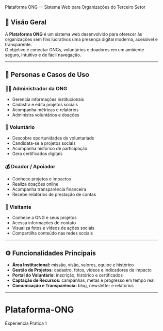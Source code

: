  Plataforma ONG — Sistema Web para Organizações do Terceiro Setor

## 📖 Visão Geral

A **Plataforma ONG** é um sistema web desenvolvido para oferecer às organizações sem fins lucrativos uma presença digital moderna, acessível e transparente.  
O objetivo é conectar ONGs, voluntários e doadores em um ambiente seguro, intuitivo e de fácil navegação.

---

## 👥 Personas e Casos de Uso

### 👩‍💼 Administrador da ONG
- Gerencia informações institucionais  
- Cadastra e edita projetos sociais  
- Acompanha métricas e relatórios  
- Administra voluntários e doações  

### 🤝 Voluntário
- Descobre oportunidades de voluntariado  
- Candidata-se a projetos sociais  
- Acompanha histórico de participação  
- Gera certificados digitais  

### 💰 Doador / Apoiador
- Conhece projetos e impactos  
- Realiza doações online  
- Acompanha transparência financeira  
- Recebe relatórios de prestação de contas  

### 👀 Visitante
- Conhece a ONG e seus projetos  
- Acessa informações de contato  
- Visualiza fotos e vídeos de ações sociais  
- Compartilha conteúdo nas redes sociais  

---

## ⚙️ Funcionalidades Principais

- **Área Institucional:** missão, visão, valores, equipe e histórico  
- **Gestão de Projetos:** cadastro, fotos, vídeos e indicadores de impacto  
- **Portal do Voluntário:** inscrição, histórico e certificados  
- **Captação de Recursos:** campanhas, metas e progresso em tempo real  
- **Comunicação e Transparência:** blog, newsletter e relatórios  

---
# Plataforma-ONG
Experiencia Pratica 1
